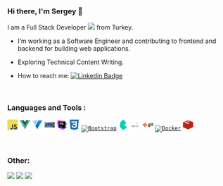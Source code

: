 ### Hi there,  I'm Sergey 👋

I am a Full Stack Developer <img src="https://media.giphy.com/media/WUlplcMpOCEmTGBtBW/giphy.gif" width="30"> from Turkey.

- I’m working as a Software Engineer and contributing to frontend and backend for building web applications.

- Exploring Technical Content Writing.

- How to reach me: [![Linkedin Badge](https://img.shields.io/badge/-tecspda-blue?style=flat&logo=Linkedin&logoColor=white)](https://www.linkedin.com/in/sergey-d-82b27b225)

<br>

### Languages and Tools :

<p dir="auto">
<code><img src="https://raw.githubusercontent.com/github/explore/80688e429a7d4ef2fca1e82350fe8e3517d3494d/topics/javascript/javascript.png" style="max-width: 100%;" height="24" title="Javascript"></a></code>
<code><a target="_blank" rel="noopener noreferrer nofollow" href="https://vuejs.org/"><img src="https://raw.githubusercontent.com/github/explore/80688e429a7d4ef2fca1e82350fe8e3517d3494d/topics/vue/vue.png" style="max-width: 100%;" height="24" title="Vue.js"></a></code>
<code><a target="_blank" rel="noopener noreferrer nofollow" href="https://vuetifyjs.com/en/"><img src="https://raw.githubusercontent.com/devicons/devicon/master/icons/vuetify/vuetify-original.svg" style="max-width: 100%;" height="24" title="Vuetify"></a></code>
<code><a target="_blank" rel="noopener noreferrer nofollow" href="https://php.net"><img src="https://raw.githubusercontent.com/devicons/devicon/master/icons/php/php-original.svg" style="max-width: 100%;" height="24" title="PHP"></a></code>
<code><a target="_blank" rel="noopener noreferrer nofollow" href="https://www.jetbrains.com/phpstorm"><img src="https://raw.githubusercontent.com/devicons/devicon/master/icons/phpstorm/phpstorm-original.svg" style="max-width: 100%;" height="24" title="PhpStorm"></a></code>
<code><a target="_blank" rel="noopener noreferrer nofollow" href="https://www.w3schools.com/Css"><img src="https://raw.githubusercontent.com/devicons/devicon/master/icons/css3/css3-plain.svg" style="max-width: 100%;" height="24" title="CSS"></a></code>
<code><a target="_blank" rel="noopener noreferrer nofollow" href="https://getbootstrap.com/docs/4.6/getting-started/introduction/"><img src="https://raw.githubusercontent.com/MacroPower/MacroPower/master/img/bootstrap-plain.svg" style="max-width: 100%;" height="24" title="Bootstrap"></a></code>
<code><a target="_blank" rel="noopener noreferrer nofollow" href="https://bulma.io"><img src="https://raw.githubusercontent.com/devicons/devicon/master/icons/bulma/bulma-plain.svg" style="max-width: 100%;" height="24" title="Bootstrap"></a></code>
<code><a target="_blank" rel="noopener noreferrer nofollow" href="https://www.mysql.com"><img src="https://raw.githubusercontent.com/github/explore/80688e429a7d4ef2fca1e82350fe8e3517d3494d/topics/mysql/mysql.png" style="max-width: 100%;" height="24" title="MySQL"></a></code>
<code><a target="_blank" rel="noopener noreferrer nofollow" href="https://github.com"><img src="https://raw.githubusercontent.com/github/explore/80688e429a7d4ef2fca1e82350fe8e3517d3494d/topics/git/git.png" style="max-width: 100%;" height="24" title="Git"></a></code>
<code><a target="_blank" rel="noopener noreferrer nofollow" href="https://www.docker.com"><img src="https://raw.githubusercontent.com/MacroPower/MacroPower/master/img/docker-original.svg" style="max-width: 100%;" height="24" title="Docker"></a></code>
<code><a target="_blank" rel="noopener noreferrer nofollow" href="https://redis.io"><img src="https://raw.githubusercontent.com/devicons/devicon/master/icons/redis/redis-original.svg" style="max-width: 100%;" height="24" title="Redis"></a></code>
</p>

<br>

### Other:

<p>
<img src="https://img.shields.io/github/stars/tecspda" />
<img src="https://img.shields.io/badge/Browser-Safari-orange" />
<img src="https://img.shields.io/badge/Browser-Firefox-orange" />

</p>


